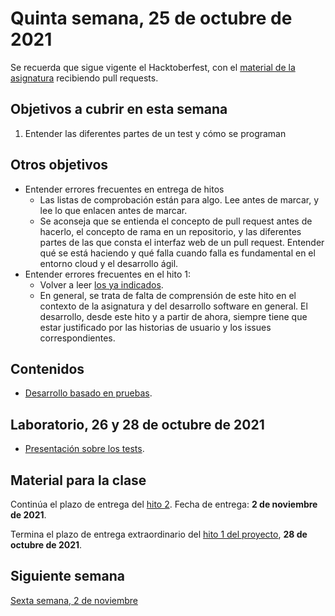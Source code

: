 # Quinta semana, 25 de octubre de 2021

Se recuerda que sigue vigente el Hacktoberfest, con el [material de la
asignatura](https://github.com/JJ/CC) recibiendo pull requests.

## Objetivos a cubrir en esta semana

1. Entender las diferentes partes de un test y cómo se programan

## Otros objetivos

* Entender errores frecuentes en entrega de hitos
  * Las listas de comprobación están para algo. Lee antes de marcar, y lee lo
    que enlacen antes de marcar.
  * Se aconseja que se entienda el concepto de pull request antes de hacerlo, el
    concepto de rama en un repositorio, y las diferentes partes de las que
    consta el interfaz web de un pull request. Entender qué se está haciendo y
    qué falla cuando falla es fundamental en el entorno cloud y el desarrollo
    ágil.
* Entender errores frecuentes en el hito 1:
  * Volver a leer [los ya
    indicados](https://github.com/JJ/CC-21-22/blob/master/sesiones/04-semana.md#otros-objetivos).
  * En general, se trata de falta de comprensión de este hito en el contexto de
    la asignatura y del desarrollo software en general. El desarrollo, desde
    este hito y a partir de ahora, siempre tiene que estar justificado por las
    historias de usuario y los issues correspondientes.


## Contenidos

* [Desarrollo basado en
  pruebas](http://jj.github.io/CC/documentos/temas/Desarrollo_basado_en_pruebas.html).

## Laboratorio, 26 y 28 de octubre de 2021

* [Presentación sobre los tests](https://jj.github.io/IV/preso/tests.html).

## Material para la clase

Continúa  el plazo de entrega del [hito
2](http://jj.github.io/CC/documentos/proyecto/2.Tests). Fecha de entrega: **2 de
noviembre de 2021**.

Termina el plazo de entrega extraordinario del [hito 1 del
proyecto](http://jj.github.io/CC/documentos/proyecto/1.Infraestructura), **28 de
octubre de 2021**.

## Siguiente semana

[Sexta semana, 2 de noviembre](06-semana.md)
